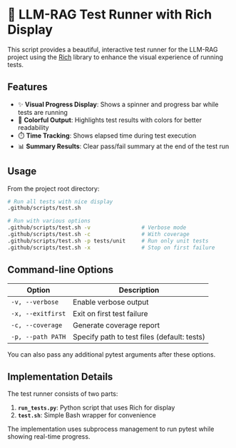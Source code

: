 # 🚀 LLM-RAG Test Runner with Rich Display

This script provides a beautiful, interactive test runner for the LLM-RAG project using the [Rich](https://github.com/Textualize/rich) library to enhance the visual experience of running tests.

## Features

- ✨ **Visual Progress Display**: Shows a spinner and progress bar while tests are running
- 🎨 **Colorful Output**: Highlights test results with colors for better readability
- ⏱️ **Time Tracking**: Shows elapsed time during test execution
- 📊 **Summary Results**: Clear pass/fail summary at the end of the test run

## Usage

From the project root directory:

```bash
# Run all tests with nice display
.github/scripts/test.sh

# Run with various options
.github/scripts/test.sh -v                # Verbose mode
.github/scripts/test.sh -c                # With coverage
.github/scripts/test.sh -p tests/unit     # Run only unit tests
.github/scripts/test.sh -x                # Stop on first failure
```

## Command-line Options

| Option            | Description                                 |
| ----------------- | ------------------------------------------- |
| `-v, --verbose`   | Enable verbose output                       |
| `-x, --exitfirst` | Exit on first test failure                  |
| `-c, --coverage`  | Generate coverage report                    |
| `-p, --path PATH` | Specify path to test files (default: tests) |

You can also pass any additional pytest arguments after these options.

## Implementation Details

The test runner consists of two parts:

1. **`run_tests.py`**: Python script that uses Rich for display
2. **`test.sh`**: Simple Bash wrapper for convenience

The implementation uses subprocess management to run pytest while showing real-time progress.
